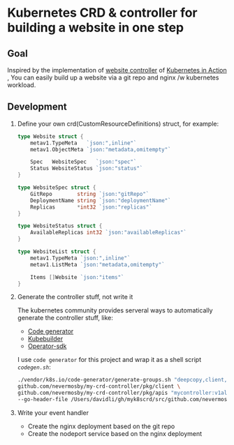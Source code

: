 # Kubernetes CRD & controller for building a website in one step

## Goal

Inspired by the implementation of [website controller](https://github.com/luksa/k8s-website-controller/) of [Kubernetes in Action ](https://github.com/luksa/kubernetes-in-action), You can easily build up a website via a git repo and nginx /w kubernetes workload.

## Development
1. Define your own crd(CustomResourceDefinitions) struct, for example:
    ```go
    type Website struct {
        metav1.TypeMeta   `json:",inline"`
        metav1.ObjectMeta `json:"metadata,omitempty"`

        Spec   WebsiteSpec   `json:"spec"`
        Status WebsiteStatus `json:"status"`
    }

    type WebsiteSpec struct {
        GitRepo        string `json:"gitRepo"`
        DeploymentName string `json:"deploymentName"`
        Replicas       *int32 `json:"replicas"`
    }

    type WebsiteStatus struct {
        AvailableReplicas int32 `json:"availableReplicas"`
    }

    type WebsiteList struct {
        metav1.TypeMeta `json:",inline"`
        metav1.ListMeta `json:"metadata,omitempty"`

        Items []Website `json:"items"`
    }
    ```
2. Generate the controller stuff, not write it

    The kubernetes community provides serveral ways to automatically generate the controller stuff, like:
    - [Code generator](https://github.com/kubernetes/code-generator)
    - [Kubebuilder](https://github.com/kubernetes-sigs/kubebuilder)
    - [Operator-sdk](https://github.com/operator-framework/operator-sdk)

    I use `code generator` for this project and wrap it as a shell script *`codegen.sh`*:

    ```bash
    ./vendor/k8s.io/code-generator/generate-groups.sh "deepcopy,client,informer,lister" \
    github.com/nevermosby/my-crd-controller/pkg/client \
    github.com/nevermosby/my-crd-controller/pkg/apis "mycontroller:v1alpha1" \
    --go-header-file /Users/davidli/gh/myk8scrd/src/github.com/nevermosby/my-crd-controller/hack/custom-boilerplate.go.txt
    ```

3. Write your event handler
   - Create the nginx deployment based on the git repo
   - Create the nodeport service based on the nginx deployment